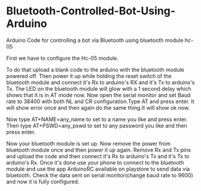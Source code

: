 # Bluetooth-Controlled-Bot-Using-Arduino
Arduino Code for controlling a bot via Bluetooth using bluetooth module hc-05

First we have to configure the Hc-05 module.

To do that upload a blank code to the arduino with the bluetooth module powered off. Then power it up while holding the reset switch of the bluetooth module and connect it's Rx to arduino's RX and it's Tx to arduino's Tx. The LED on the bluetooth module will glow with a 1 second delay which shows that it is in AT mode now. Now open the serial monitor and set Baud rate to 38400 with both NL and CR configuration.Type AT and press enter. It will show error once and then again do the same thing.It will show ok now.

Now type AT+NAME=any_name to set to a name you like and press enter.
Then type AT+PSWD=any_pswd to set to any password you like and then press enter.

Now your bluetooth module is set up.
Now remove the power from bluetooth module once and then power it up again.
Remove Rx and Tx pins and upload the code and then connect it's Rx to arduino's Tx and it's Tx to arduino's Rx.
Once it's done use your phone to connect to the bluetooth module and use the app ArduinoRC available on playstore to send data via bluetooth. Check the data sent on serial monitor(change baud rate to 9600) and now it is fully configured.
